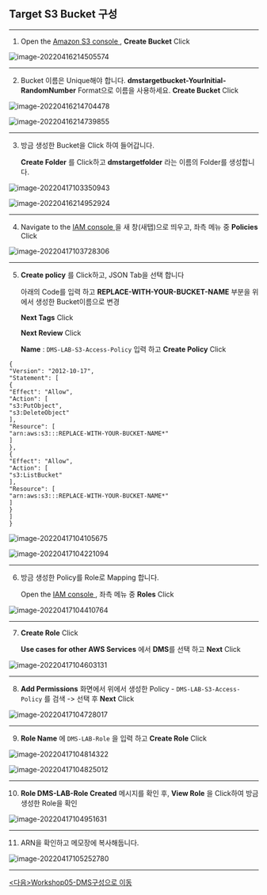 ## Target S3 Bucket 구성

---

1. Open the [Amazon S3 console ](https://console.aws.amazon.com/s3/), **Create Bucket** Click

![image-20220416214505574](images/image-20220416214505574.png)

---

2. Bucket 이름은 Unique해야 합니다. **dmstargetbucket-YourInitial-RandomNumber** Format으로 이름을 사용하세요. **Create Bucket** Click

![image-20220416214704478](images/image-20220416214704478.png)

![image-20220416214739855](images/image-20220416214739855.png)

---

3. 방금 생성한 Bucket을 Click 하여 들어갑니다. 

   **Create Folder** 를 Click하고 **dmstargetfolder** 라는 이름의 Folder를 생성합니다.

![image-20220417103350943](images/image-20220417103350943.png)

![image-20220416214952924](images/image-20220416214952924.png)

---

4. Navigate to the [IAM console ](https://console.aws.amazon.com/iam/) 을 새 창(새탭)으로 띄우고, 좌측 메뉴 중 **Policies** Click

![image-20220417103728306](images/image-20220417103728306.png)

---

5. **Create policy** 를 Click하고, JSON Tab을 선택 합니다

   아래의 Code를 입력 하고 **REPLACE-WITH-YOUR-BUCKET-NAME** 부분을 위에서 생성한 Bucket이름으로 변경

   **Next Tags** Click

   **Next Review** Click

   **Name** : `DMS-LAB-S3-Access-Policy` 입력 하고 **Create Policy** Click

```
{
"Version": "2012-10-17",
"Statement": [
{
"Effect": "Allow",
"Action": [
"s3:PutObject",
"s3:DeleteObject"
],
"Resource": [
"arn:aws:s3:::REPLACE-WITH-YOUR-BUCKET-NAME*"
]
},
{
"Effect": "Allow",
"Action": [
"s3:ListBucket"
],
"Resource": [
"arn:aws:s3:::REPLACE-WITH-YOUR-BUCKET-NAME*"
]
}
]
}

```

![image-20220417104105675](images/image-20220417104105675.png)

![image-20220417104221094](images/image-20220417104221094.png)

---

6. 방금 생성한 Policy를 Role로 Mapping 합니다.

   Open the [IAM console ](https://console.aws.amazon.com/iam/), 좌측 메뉴 중  **Roles** Click

![image-20220417104410764](images/image-20220417104410764.png)

---

7. **Create Role** Click

   **Use cases for other AWS Services** 에서 **DMS**를 선택 하고 **Next** Click

![image-20220417104603131](images/image-20220417104603131.png)

---

8. **Add Permissions** 화면에서 위에서 생성한 Policy - `DMS-LAB-S3-Access-Policy` 를 검색 -> 선택 후 **Next** Click

![image-20220417104728017](images/image-20220417104728017.png)

---

9. **Role Name** 에 `DMS-LAB-Role` 을 입력 하고 **Create Role** Click

![image-20220417104814322](images/image-20220417104814322.png)

![image-20220417104825012](images/image-20220417104825012.png)

---

10. **Role DMS-LAB-Role Created** 메시지를 확인 후, **View Role** 을 Click하여 방금 생성한 Role을 확인

![image-20220417104951631](images/image-20220417104951631.png)

---

11. ARN을 확인하고 메모장에 복사해둡니다.

![image-20220417105252780](images/image-20220417105252780.png)

---

[<다음>Workshop05-DMS구성으로 이동 ](./05.md) 































